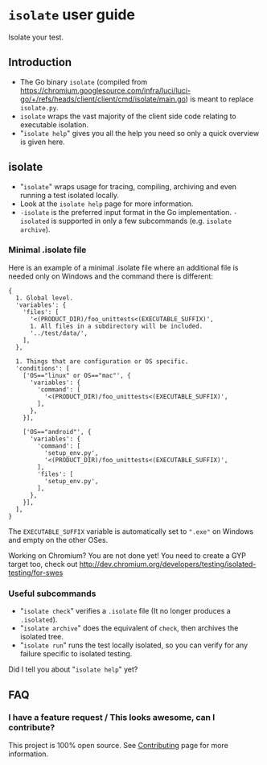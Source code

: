 # `isolate` user guide

Isolate your test.


## Introduction

-   The Go binary `isolate` (compiled from
    https://chromium.googlesource.com/infra/luci/luci-go/+/refs/heads/client/client/cmd/isolate/main.go)
    is meant to replace `isolate.py`.
-   `isolate` wraps the vast majority of the client side code relating to
    executable isolation.
-   "`isolate help`" gives you all the help you need so only a quick overview is
    given here.


## isolate

-   "`isolate`" wraps usage for tracing, compiling, archiving and even running a
    test isolated locally.
-   Look at the `isolate help` page for more information.
-   `-isolate` is the preferred input format in the Go
    implementation. `-isolated` is supported in only a few subcommands (e.g.
    `isolate archive`).

### Minimal .isolate file

Here is an example of a minimal .isolate file where an additional file is needed
only on Windows and the command there is different:
```
{
  1. Global level.
  'variables': {
    'files': [
      '<(PRODUCT_DIR)/foo_unittests<(EXECUTABLE_SUFFIX)',
      1. All files in a subdirectory will be included.
      '../test/data/',
    ],
  },

  1. Things that are configuration or OS specific.
  'conditions': [
    ['OS=="linux" or OS=="mac"', {
      'variables': {
        'command': [
          '<(PRODUCT_DIR)/foo_unittests<(EXECUTABLE_SUFFIX)',
        ],
      },
    }],

    ['OS=="android"', {
      'variables': {
        'command': [
          'setup_env.py',
          '<(PRODUCT_DIR)/foo_unittests<(EXECUTABLE_SUFFIX)',
        ],
        'files': [
          'setup_env.py',
        ],
      },
    }],
  ],
}
```


The `EXECUTABLE_SUFFIX` variable is automatically set to `".exe"` on Windows and
empty on the other OSes.

Working on Chromium? You are not done yet! You need to create a GYP target too,
check out http://dev.chromium.org/developers/testing/isolated-testing/for-swes


### Useful subcommands

-   "`isolate check`" verifies a `.isolate` file (It no longer produces a
    `.isolated`).
-   "`isolate archive`" does the equivalent of `check`, then archives the
    isolated tree.
-   "`isolate run`" runs the test locally isolated, so you can verify for any
    failure specific to isolated testing.

Did I tell you about "`isolate help`" yet?


## FAQ

### I have a feature request / This looks awesome, can I contribute?

This project is 100% open source. See
[Contributing](https://github.com/luci/luci-py/wiki/Contributing) page for more
information.
